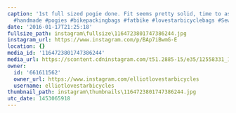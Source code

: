 ```yaml
---
caption: '1st full sized pogie done. Fit seems pretty solid, time to assemble #2.
  #handmade #pogies #bikepackingbags #fatbike #lovestarbicyclebags #SewRad '
date: '2016-01-17T21:25:18'
fullsize_path: instagram\fullsize\1164723801747386244.jpg
instagram_url: https://www.instagram.com/p/BAp7iBwmG-E
location: {}
media_id: '1164723801747386244'
media_url: https://scontent.cdninstagram.com/t51.2885-15/e35/12558331_1723455477884605_195216365_n.jpg?ig_cache_key=MTE2NDcyMzgwMTc0NzM4NjI0NA%3D%3D.2
owner:
  id: '661611562'
  owner_url: https://www.instagram.com/elliotlovestarbicycles
  username: elliotlovestarbicycles
thumbnail_path: instagram\thumbnails\1164723801747386244.jpg
utc_date: 1453065918
---
```

